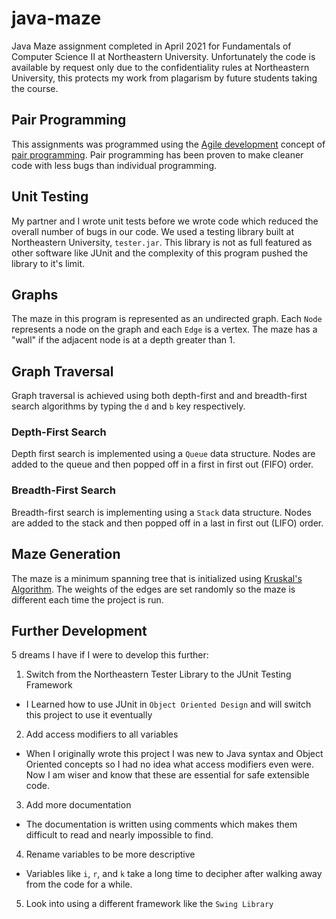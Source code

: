 # java-maze
Java Maze assignment completed in April 2021 for Fundamentals of Computer Science II at Northeastern University. Unfortunately the code is available by request only due to the confidentiality rules at Northeastern University, this protects my work from plagarism by future students taking the course.

## Pair Programming
This assignments was programmed using the [Agile development](https://en.wikipedia.org/wiki/Agile_software_development) concept of [pair programming](https://en.wikipedia.org/wiki/Pair_programming). Pair programming has been proven to make cleaner code with less bugs than individual programming.

## Unit Testing
My partner and I wrote unit tests before we wrote code which reduced the overall number of bugs in our code. We used a testing library built at Northeastern University, `tester.jar`. This library is not as full featured as other software like JUnit and the complexity of this program pushed the library to it's limit.

## Graphs
The maze in this program is represented as an undirected graph. Each `Node` represents a node on the graph and each `Edge` is a vertex. The maze has a "wall" if the adjacent node is at a depth greater than 1. 

## Graph Traversal
Graph traversal is achieved using both depth-first and and breadth-first search algorithms by typing the `d` and `b` key respectively. 

### Depth-First Search
Depth first search is implemented using a `Queue` data structure. Nodes are added to the queue and then popped off in a first in first out (FIFO) order.

### Breadth-First Search
Breadth-first search is implementing using a `Stack` data structure. Nodes are added to the stack and then popped off in a last in first out (LIFO) order. 

## Maze Generation
The maze is a minimum spanning tree that is initialized using [Kruskal's Algorithm](https://en.wikipedia.org/wiki/Kruskal%27s_algorithm). The weights of the edges are set randomly so the maze is different each time the project is run. 

## Further Development
5 dreams I have if I were to develop this further:
1. Switch from the Northeastern Tester Library to the JUnit Testing Framework
  - I Learned how to use JUnit in `Object Oriented Design` and will switch this project to use it eventually
2. Add access modifiers to all variables
  - When I originally wrote this project I was new to Java syntax and Object Oriented concepts so I had no idea what access modifiers even were. Now I am wiser and know that these are essential for safe extensible code. 
3. Add more documentation
  - The documentation is written using comments which makes them difficult to read and nearly impossible to find. 
4. Rename variables to be more descriptive
  - Variables like `i`, `r`, and `k` take a long time to decipher after walking away from the code for a while.
5. Look into using a different framework like the `Swing Library`
